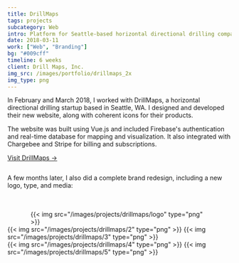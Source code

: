 ```yaml
---
title: DrillMaps
tags: projects
subcategory: Web
intro: Platform for Seattle-based horizontal directional drilling company built using Vue.js and integrated with Stripe and Firebase.
date: 2018-03-11
work: ["Web", "Branding"]
bg: "#009cff"
timeline: 6 weeks
client: Drill Maps, Inc.
img_src: /images/portfolio/drillmaps_2x
img_type: png
---
```


In February and March 2018, I worked with DrillMaps, a horizontal directional drilling startup based in Seattle, WA. I designed and developed their new website, along with coherent icons for their products.

The website was built using Vue.js and included Firebase's authentication and real-time database for mapping and visualization. It also integrated with Chargebee and Stripe for billing and subscriptions.

[Visit DrillMaps &rarr;](https://www.drillmaps.com)

<div class="image"><img alt="" src="/images/projects/drillmaps/1.png"></div>

A few months later, I also did a complete brand redesign, including a new logo, type, and media:

<div style="max-width: 400px; margin: 3rem auto 0 auto">
  {{< img src="/images/projects/drillmaps/logo" type="png" >}}
</div>

<div class="two-images">
	{{< img src="/images/projects/drillmaps/2" type="png" >}}
	{{< img src="/images/projects/drillmaps/3" type="png" >}}
</div>
<div class="two-images">
	{{< img src="/images/projects/drillmaps/4" type="png" >}}
	{{< img src="/images/projects/drillmaps/5" type="png" >}}
</div>
